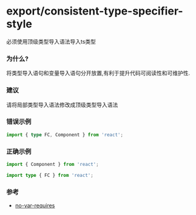 # export/consistent-type-specifier-style

必须使用顶级类型导入语法导入ts类型

### 为什么?

将类型导入语句和变量导入语句分开放置,有利于提升代码可阅读性和可维护性.

### 建议

请将局部类型导入语法修改成顶级类型导入语法

### 错误示例

```ts
import { type FC, Component } from 'react';
```

### 正确示例

```ts
import { Component } from 'react';

import type { FC } from 'react';
```

### 参考

- [no-var-requires](https://github.com/benmosher/eslint-plugin-import/blob/main/docs/rules/no-unresolved.md)
